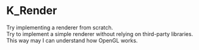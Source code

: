 # K_Render
Try implementing a renderer from scratch.  
Try to implement a simple renderer without relying on third-party libraries.  
This way may I can understand how OpenGL works.  
